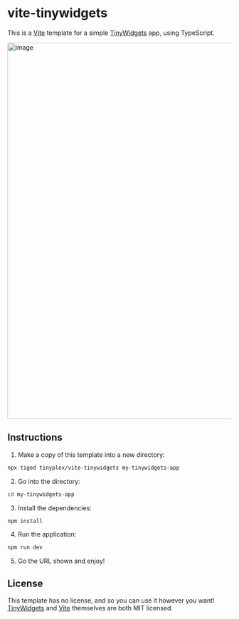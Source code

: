 # vite-tinywidgets

This is a [Vite](https://vitejs.dev/) template for a simple
[TinyWidgets](https://tinywidgets.org/) app, using TypeScript.

<img width="847" alt="image" src="https://github.com/user-attachments/assets/27905b32-591b-4a70-b573-7cf063cf51c3">

## Instructions

1. Make a copy of this template into a new directory:

```sh
npx tiged tinyplex/vite-tinywidgets my-tinywidgets-app
```

2. Go into the directory:

```sh
cd my-tinywidgets-app
```

3. Install the dependencies:

```sh
npm install
```

4. Run the application:

```sh
npm run dev
```

5. Go the URL shown and enjoy!

## License

This template has no license, and so you can use it however you want!
[TinyWidgets](https://github.com/tinyplex/tinywidgets/blob/main/LICENSE) and
[Vite](https://github.com/vitejs/vite/blob/main/LICENSE) themselves are both MIT
licensed.
